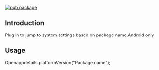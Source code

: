 [![pub package](https://img.shields.io/pub/v/flutter_blue.svg)](https://github.com/zmgzmgzmg/open_app_details)
## Introduction

Plug in to jump to system settings based on package name,Android only

## Usage

Openappdetails.platformVersion("Package name");